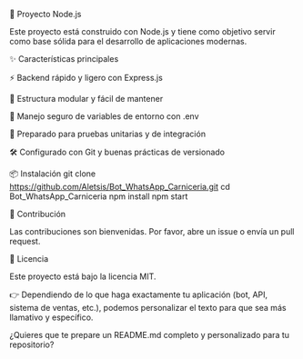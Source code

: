 🚀 Proyecto Node.js

Este proyecto está construido con Node.js y tiene como objetivo servir como base sólida para el desarrollo de aplicaciones modernas.

✨ Características principales

⚡ Backend rápido y ligero con Express.js

📂 Estructura modular y fácil de mantener

🔑 Manejo seguro de variables de entorno con .env

🧪 Preparado para pruebas unitarias y de integración

🛠️ Configurado con Git y buenas prácticas de versionado

📦 Instalación git clone https://github.com/Aletsis/Bot_WhatsApp_Carniceria.git cd Bot_WhatsApp_Carniceria npm install npm start

🤝 Contribución

Las contribuciones son bienvenidas. Por favor, abre un issue o envía un pull request.

📄 Licencia

Este proyecto está bajo la licencia MIT.

👉 Dependiendo de lo que haga exactamente tu aplicación (bot, API, sistema de ventas, etc.), podemos personalizar el texto para que sea más llamativo y específico.

¿Quieres que te prepare un README.md completo y personalizado para tu repositorio?